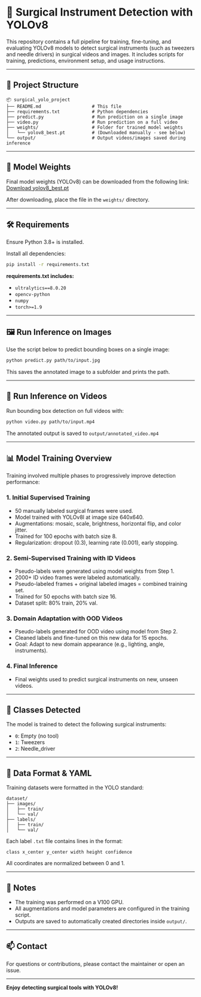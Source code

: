 # 🔬 Surgical Instrument Detection with YOLOv8

This repository contains a full pipeline for training, fine-tuning, and evaluating YOLOv8 models to detect surgical instruments (such as tweezers and needle drivers) in surgical videos and images. It includes scripts for training, predictions, environment setup, and usage instructions.

---

## 📁 Project Structure

```
📦 surgical_yolo_project
├── README.md                   # This file
├── requirements.txt            # Python dependencies
├── predict.py                  # Run prediction on a single image
├── video.py                    # Run prediction on a full video
├── weights/                    # Folder for trained model weights
│   └── yolov8_best.pt          # (Downloaded manually - see below)
└── output/                     # Output videos/images saved during inference
```

---

## 💾 Model Weights
Final model weights (YOLOv8) can be downloaded from the following link:
[Download yolov8_best.pt](https://drive.google.com/drive/folders/1GrKN7l0k6QlkO2HXCyNlgtOS3PgQ1umC?usp=drive_link)

After downloading, place the file in the `weights/` directory.

---

## 🛠️ Requirements
Ensure Python 3.8+ is installed.

Install all dependencies:
```bash
pip install -r requirements.txt
```

**requirements.txt includes:**
- `ultralytics==8.0.20`
- `opencv-python`
- `numpy`
- `torch>=1.9`

---

## 🖼️ Run Inference on Images
Use the script below to predict bounding boxes on a single image:
```bash
python predict.py path/to/input.jpg
```
This saves the annotated image to a subfolder and prints the path.

---

## 🎥 Run Inference on Videos
Run bounding box detection on full videos with:
```bash
python video.py path/to/input.mp4
```
The annotated output is saved to `output/annotated_video.mp4`

---

## 📊 Model Training Overview

Training involved multiple phases to progressively improve detection performance:

### 1. Initial Supervised Training
- 50 manually labeled surgical frames were used.
- Model trained with YOLOv8l at image size 640x640.
- Augmentations: mosaic, scale, brightness, horizontal flip, and color jitter.
- Trained for 100 epochs with batch size 8.
- Regularization: dropout (0.3), learning rate (0.001), early stopping.

### 2. Semi-Supervised Training with ID Videos
- Pseudo-labels were generated using model weights from Step 1.
- 2000+ ID video frames were labeled automatically.
- Pseudo-labeled frames + original labeled images = combined training set.
- Trained for 50 epochs with batch size 16.
- Dataset split: 80% train, 20% val.

### 3. Domain Adaptation with OOD Videos
- Pseudo-labels generated for OOD video using model from Step 2.
- Cleaned labels and fine-tuned on this new data for 15 epochs.
- Goal: Adapt to new domain appearance (e.g., lighting, angle, instruments).

### 4. Final Inference
- Final weights used to predict surgical instruments on new, unseen videos.

---

## 🧪 Classes Detected
The model is trained to detect the following surgical instruments:
- `0`: Empty (no tool)
- `1`: Tweezers
- `2`: Needle_driver

---

## 🧱 Data Format & YAML
Training datasets were formatted in the YOLO standard:
```
dataset/
├── images/
│   ├── train/
│   └── val/
├── labels/
│   ├── train/
│   └── val/
```
Each label `.txt` file contains lines in the format:
```
class x_center y_center width height confidence
```
All coordinates are normalized between 0 and 1.

---

## 📓 Notes
- The training was performed on a V100 GPU.
- All augmentations and model parameters are configured in the training script.
- Outputs are saved to automatically created directories inside `output/`.

---

## 📫 Contact
For questions or contributions, please contact the maintainer or open an issue.

---

**Enjoy detecting surgical tools with YOLOv8!**

